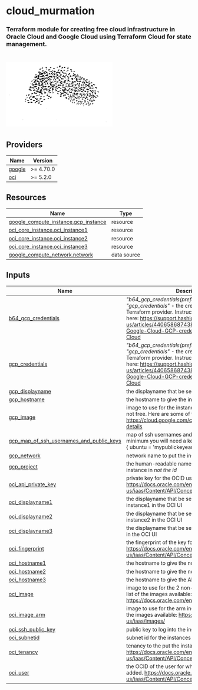 <!-- BEGIN_TF_DOCS -->
# cloud\_murmation
### Terraform module for creating free cloud infrastructure in Oracle Cloud and Google Cloud using Terraform Cloud for state management.
![alt text](.murmation.png "Murmation")
===

## Providers

| Name | Version |
|------|---------|
| <a name="provider_google"></a> [google](#provider\_google) | >= 4.70.0 |
| <a name="provider_oci"></a> [oci](#provider\_oci) | >= 5.2.0 |

## Resources

| Name | Type |
|------|------|
| [google_compute_instance.gcp_instance](https://registry.terraform.io/providers/hashicorp/google/latest/docs/resources/compute_instance) | resource |
| [oci_core_instance.oci_instance1](https://registry.terraform.io/providers/oracle/oci/latest/docs/resources/core_instance) | resource |
| [oci_core_instance.oci_instance2](https://registry.terraform.io/providers/oracle/oci/latest/docs/resources/core_instance) | resource |
| [oci_core_instance.oci_instance3](https://registry.terraform.io/providers/oracle/oci/latest/docs/resources/core_instance) | resource |
| [google_compute_network.network](https://registry.terraform.io/providers/hashicorp/google/latest/docs/data-sources/compute_network) | data source |

## Inputs

| Name | Description | Type | Default | Required |
|------|-------------|------|---------|:--------:|
| <a name="input_b64_gcp_credentials"></a> [b64\_gcp\_credentials](#input\_b64\_gcp\_credentials) | *"b64\_gcp\_credentials(preferred)" or "gcp\_credentials"* - the credentials for the GCP Terraform provider. Instructions for getting them are here: https://support.hashicorp.com/hc/en-us/articles/4406586874387-How-to-set-up-Google-Cloud-GCP-credentials-in-Terraform-Cloud | `string` | `null` | no |
| <a name="input_gcp_credentials"></a> [gcp\_credentials](#input\_gcp\_credentials) | *"b64\_gcp\_credentials(preferred)" or "gcp\_credentials"* - the credentials for the GCP Terraform provider. Instructions for getting them are here: https://support.hashicorp.com/hc/en-us/articles/4406586874387-How-to-set-up-Google-Cloud-GCP-credentials-in-Terraform-Cloud | `string` | `null` | no |
| <a name="input_gcp_displayname"></a> [gcp\_displayname](#input\_gcp\_displayname) | the displayname that be seen in the GCP UI | `string` | `"instance"` | no |
| <a name="input_gcp_hostname"></a> [gcp\_hostname](#input\_gcp\_hostname) | the hostname to give the instance | `string` | `"instance"` | no |
| <a name="input_gcp_image"></a> [gcp\_image](#input\_gcp\_image) | image to use for the instance. 'Premium' images are not free. Here are some of the images available: https://cloud.google.com/compute/docs/images/os-details | `string` | `"ubuntu-2204-lts"` | no |
| <a name="input_gcp_map_of_ssh_usernames_and_public_keys"></a> [gcp\_map\_of\_ssh\_usernames\_and\_public\_keys](#input\_gcp\_map\_of\_ssh\_usernames\_and\_public\_keys) | map of ssh usernames and public keys. at a minimum you will need a key for the ubuntu user, ex: { ubuntu = 'mypublickeyeample'} | `map` | n/a | yes |
| <a name="input_gcp_network"></a> [gcp\_network](#input\_gcp\_network) | network name to put the instance in. | `string` | `"default"` | no |
| <a name="input_gcp_project"></a> [gcp\_project](#input\_gcp\_project) | the human-readable name for the project to put the instance in *not the id* | `string` | n/a | yes |
| <a name="input_oci_api_private_key"></a> [oci\_api\_private\_key](#input\_oci\_api\_private\_key) | private key for the OCID user. https://docs.oracle.com/en-us/iaas/Content/API/Concepts/apisigningkey.htm | `string` | n/a | yes |
| <a name="input_oci_displayname1"></a> [oci\_displayname1](#input\_oci\_displayname1) | the displayname that be seen for non-ARM instance1 in the OCI UI | `string` | `"instance1"` | no |
| <a name="input_oci_displayname2"></a> [oci\_displayname2](#input\_oci\_displayname2) | the displayname that be seen for the non-ARM instance2 in the OCI UI | `string` | `"instance2"` | no |
| <a name="input_oci_displayname3"></a> [oci\_displayname3](#input\_oci\_displayname3) | the displayname that be seen for the ARM instance in the OCI UI | `string` | `"instance3"` | no |
| <a name="input_oci_fingerprint"></a> [oci\_fingerprint](#input\_oci\_fingerprint) | the fingerprint of the key for the OCID user. https://docs.oracle.com/en-us/iaas/Content/API/Concepts/apisigningkey.htm | `string` | n/a | yes |
| <a name="input_oci_hostname1"></a> [oci\_hostname1](#input\_oci\_hostname1) | the hostname to give the non-ARM instance1 | `string` | `"instance1"` | no |
| <a name="input_oci_hostname2"></a> [oci\_hostname2](#input\_oci\_hostname2) | the hostname to give the non-ARM instance2 | `string` | `"instance2"` | no |
| <a name="input_oci_hostname3"></a> [oci\_hostname3](#input\_oci\_hostname3) | the hostname to give the ARM instance | `string` | `"instance3"` | no |
| <a name="input_oci_image"></a> [oci\_image](#input\_oci\_image) | image to use for the 2 non-arm instances. Here's a list of the images available: https://docs.oracle.com/en-us/iaas/images/ | `string` | `"ocid1.image.oc1.phx.aaaaaaaa2eyu6rshjx4zrnwcrvsfv66cwfdwycfzcgui2ai6vmhcabpzz4gq"` | no |
| <a name="input_oci_image_arm"></a> [oci\_image\_arm](#input\_oci\_image\_arm) | image to use for the arm instance(s). Here's a list of the images available: https://docs.oracle.com/en-us/iaas/images/ | `string` | `"ocid1.image.oc1.phx.aaaaaaaa5o7vmhhofkjbwcithkt6eur4lpfcp4edvbbcgb2aj6zc7ljynksq"` | no |
| <a name="input_oci_ssh_public_key"></a> [oci\_ssh\_public\_key](#input\_oci\_ssh\_public\_key) | public key to log into the instances | `string` | n/a | yes |
| <a name="input_oci_subnetid"></a> [oci\_subnetid](#input\_oci\_subnetid) | subnet id for the instances | `string` | n/a | yes |
| <a name="input_oci_tenancy"></a> [oci\_tenancy](#input\_oci\_tenancy) | tenancy to the put the instances in. https://docs.oracle.com/en-us/iaas/Content/API/Concepts/apisigningkey.htm | `string` | n/a | yes |
| <a name="input_oci_user"></a> [oci\_user](#input\_oci\_user) | the OCID of the user for whom the key pair is being added. https://docs.oracle.com/en-us/iaas/Content/API/Concepts/apisigningkey.htm | `string` | n/a | yes |
<!-- END_TF_DOCS -->